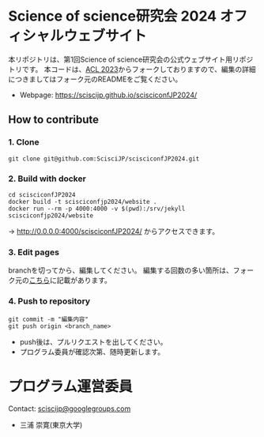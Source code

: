 # Science of science研究会 2024 オフィシャルウェブサイト

本リポジトリは、第1回Science of science研究会の公式ウェブサイト用リポジトリです。
本コードは、[ACL 2023](https://github.com/acl-org/acl-2023)からフォークしておりますので、編集の詳細につきましてはフォーク元のREADMEをご覧ください。

- Webpage: https://sciscijp.github.io/scisciconfJP2024/

## How to contribute

### 1. Clone

```
git clone git@github.com:ScisciJP/scisciconfJP2024.git
```

### 2. Build with docker

```
cd scisciconfJP2024
docker build -t scisciconfjp2024/website .
docker run --rm -p 4000:4000 -v $(pwd):/srv/jekyll scisciconfjp2024/website
```

-> http://0.0.0.0:4000/scisciconfJP2024/ からアクセスできます。

### 3. Edit pages

branchを切ってから、編集してください。
編集する回数の多い箇所は、フォーク元の[こちら](https://github.com/acl-org/acl-2023?tab=readme-ov-file#important-files)に記載があります。

### 4. Push to repository

```
git commit -m "編集内容"
git push origin <branch_name>
```

- push後は、プルリクエストを出してください。
- プログラム委員が確認次第、随時更新します。


# プログラム運営委員

Contact: [sciscijp@googlegroups.com](mailto:sciscijp@googlegroups.com)

* 三浦 崇寛(東京大学)